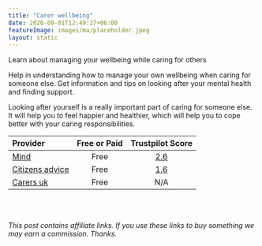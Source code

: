 ```yaml
---
title: "Carer wellbeing"
date: 2020-09-01T12:49:27+06:00
featureImage: images/ma/placeholder.jpeg
layout: static
---
```


Learn about managing your wellbeing while caring for others

Help in understanding how to manage your own wellbeing when caring for someone else. Get information and tips on looking after your mental health and finding support.

Looking after yourself is a really important part of caring for someone else. It will help you to feel happier and healthier, which will help you to cope better with your caring responsibilities.

| Provider      | Free or Paid  |  Trustpilot Score  |
| :-----------          | :--------------:      |  :--------------:         |
| [Mind](https://www.mind.org.uk/information-support/helping-someone-else/carers-friends-family-coping-support/am-i-a-carer/) | Free | [2.6](https://uk.trustpilot.com/review/www.mind.org.uk) | 
| [Citizens advice](https://www.citizensadvice.org.uk/family/looking-after-people/carers-help-and-support/) | Free | [1.6](https://uk.trustpilot.com/review/www.citizensadvice.org.uk) | 
| [Carers uk](https://www.carersuk.org/about-us/our-support-for-carers/) | Free | N/A
  

<br/><br/>

*This post contains affiliate links. If you use these links to buy something we may
earn a commission. Thanks.*






